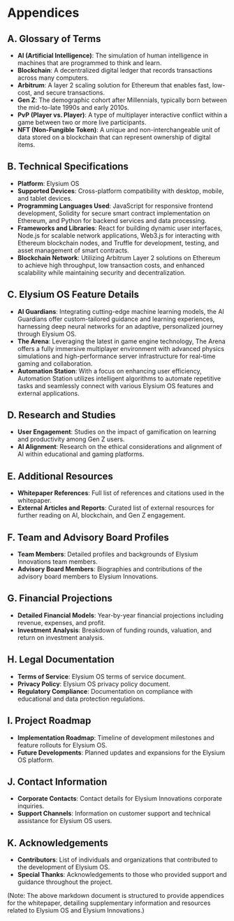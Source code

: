 # Appendices

## A. Glossary of Terms

- **AI (Artificial Intelligence)**: The simulation of human intelligence in machines that are programmed to think and learn.
- **Blockchain**: A decentralized digital ledger that records transactions across many computers.
- **Arbitrum**: A layer 2 scaling solution for Ethereum that enables fast, low-cost, and secure transactions.
- **Gen Z**: The demographic cohort after Millennials, typically born between the mid-to-late 1990s and early 2010s.
- **PvP (Player vs. Player)**: A type of multiplayer interactive conflict within a game between two or more live participants.
- **NFT (Non-Fungible Token)**: A unique and non-interchangeable unit of data stored on a blockchain that can represent ownership of digital items.

## B. Technical Specifications

- **Platform**: Elysium OS
- **Supported Devices**: Cross-platform compatibility with desktop, mobile, and tablet devices.
- **Programming Languages Used**: JavaScript for responsive frontend development, Solidity for secure smart contract implementation on Ethereum, and Python for backend services and data processing.
- **Frameworks and Libraries**: React for building dynamic user interfaces, Node.js for scalable network applications, Web3.js for interacting with Ethereum blockchain nodes, and Truffle for development, testing, and asset management of smart contracts.
- **Blockchain Network**: Utilizing Arbitrum Layer 2 solutions on Ethereum to achieve high throughput, low transaction costs, and enhanced scalability while maintaining security and decentralization.

## C. Elysium OS Feature Details

- **AI Guardians**: Integrating cutting-edge machine learning models, the AI Guardians offer custom-tailored guidance and learning experiences, harnessing deep neural networks for an adaptive, personalized journey through Elysium OS.
- **The Arena**: Leveraging the latest in game engine technology, The Arena offers a fully immersive multiplayer environment with advanced physics simulations and high-performance server infrastructure for real-time gaming and collaboration.
- **Automation Station**: With a focus on enhancing user efficiency, Automation Station utilizes intelligent algorithms to automate repetitive tasks and seamlessly connect with various Elysium OS features and external applications.

## D. Research and Studies

- **User Engagement**: Studies on the impact of gamification on learning and productivity among Gen Z users.
- **AI Alignment**: Research on the ethical considerations and alignment of AI within educational and gaming platforms.

## E. Additional Resources

- **Whitepaper References**: Full list of references and citations used in the whitepaper.
- **External Articles and Reports**: Curated list of external resources for further reading on AI, blockchain, and Gen Z engagement.

## F. Team and Advisory Board Profiles

- **Team Members**: Detailed profiles and backgrounds of Elysium Innovations team members.
- **Advisory Board Members**: Biographies and contributions of the advisory board members to Elysium Innovations.

## G. Financial Projections

- **Detailed Financial Models**: Year-by-year financial projections including revenue, expenses, and profit.
- **Investment Analysis**: Breakdown of funding rounds, valuation, and return on investment analysis.

## H. Legal Documentation

- **Terms of Service**: Elysium OS terms of service document.
- **Privacy Policy**: Elysium OS privacy policy document.
- **Regulatory Compliance**: Documentation on compliance with educational and data protection regulations.

## I. Project Roadmap

- **Implementation Roadmap**: Timeline of development milestones and feature rollouts for Elysium OS.
- **Future Developments**: Planned updates and expansions for the Elysium OS platform.

## J. Contact Information

- **Corporate Contacts**: Contact details for Elysium Innovations corporate inquiries.
- **Support Channels**: Information on customer support and technical assistance for Elysium OS users.

## K. Acknowledgements

- **Contributors**: List of individuals and organizations that contributed to the development of Elysium OS.
- **Special Thanks**: Acknowledgements to those who provided support and guidance throughout the project.

(Note: The above markdown document is structured to provide appendices for the whitepaper, detailing supplementary information and resources related to Elysium OS and Elysium Innovations.)